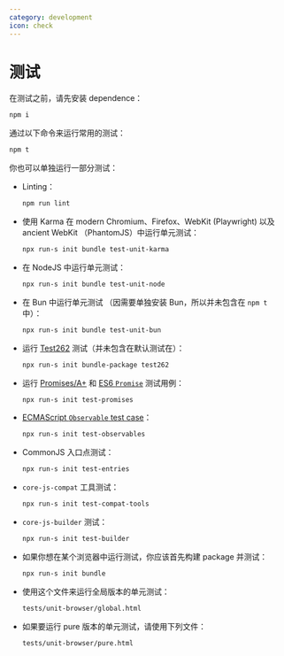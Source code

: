 ```yaml
---
category: development
icon: check
---
```


# 测试

在测试之前，请先安装 dependence：

```sh
npm i
```

通过以下命令来运行常用的测试：

```sh
npm t
```

你也可以单独运行一部分测试：

- Linting：
  ```sh
  npm run lint
  ```
- 使用 Karma 在 modern Chromium、Firefox、WebKit (Playwright) 以及 ancient WebKit （PhantomJS）中运行单元测试：
  ```sh
  npx run-s init bundle test-unit-karma
  ```
- 在 NodeJS 中运行单元测试：
  ```sh
  npx run-s init bundle test-unit-node
  ```
- 在 Bun 中运行单元测试 （因需要单独安装 Bun，所以并未包含在 `npm t` 中）：
  ```sh
  npx run-s init bundle test-unit-bun
  ```
- 运行 [Test262](https://github.com/tc39/test262) 测试（并未包含在默认测试在）：
  ```sh
  npx run-s init bundle-package test262
  ```
- 运行 [Promises/A+](https://github.com/promises-aplus/promises-tests) 和 [ES6 `Promise`](https://github.com/promises-es6/promises-es6) 测试用例：
  ```sh
  npx run-s init test-promises
  ```
- [ECMAScript `Observable` test case](https://github.com/tc39/proposal-observable)：
  ```sh
  npx run-s init test-observables
  ```
- CommonJS 入口点测试：
  ```sh
  npx run-s init test-entries
  ```
- `core-js-compat` 工具测试：
  ```sh
  npx run-s init test-compat-tools
  ```
- `core-js-builder` 测试：
  ```sh
  npx run-s init test-builder
  ```
- 如果你想在某个浏览器中运行测试，你应该首先构建 package 并测试：
  ```sh
  npx run-s init bundle
  ```
- 使用这个文件来运行全局版本的单元测试：
  ```sh
  tests/unit-browser/global.html
  ```
- 如果要运行 pure 版本的单元测试，请使用下列文件：
  ```sh
  tests/unit-browser/pure.html
  ```
